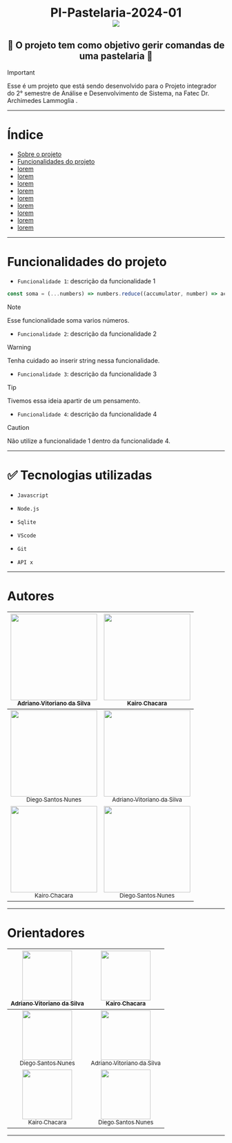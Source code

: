 <h1 align ="center" > PI-Pastelaria-2024-01 <br> <img src='https://github.com/AdrianoVitoriano/PI-Pastelaria-2024-01/assets/137364456/990c35bb-d341-4943-a6d3-9484c86adfa9'> </h1>

<h2 align ="center">  🚧 O projeto tem como objetivo gerir comandas de uma pastelaria 🚧 </h2>


>[!IMPORTANT]
> Esse é um projeto que está sendo desenvolvido para o Projeto integrador do 2° semestre de Análise e Desenvolvimento de Sistema, na Fatec Dr. Archimedes Lammoglia .

***


# Índice

- [Sobre o projeto](#Título-e-Imagem-de-capa)
- [Funcionalidades do projeto](#Funcionalidades-do-projeto)
- [lorem](#lorem)
- [lorem](#lorem)
- [lorem](#lorem)
- [lorem](#lorem)
- [lorem](#lorem)
- [lorem](#lorem)
- [lorem](#lorem)
- [lorem](#lorem)
- [lorem](#lorem)
  
***

# Funcionalidades do projeto

- `Funcionalidade 1`: descrição da funcionalidade 1
```Javascript
const soma = (...numbers) => numbers.reduce((accumulator, number) => accumulator + number, 0)
```
>[!NOTE]
>Esse funcionalidade soma varios números.
- `Funcionalidade 2`: descrição da funcionalidade 2
>[!WARNING]
>Tenha cuidado ao inserir string nessa funcionalidade.
- `Funcionalidade 3`: descrição da funcionalidade 3
>[!TIP]
>Tivemos essa ideia apartir de um pensamento.
- `Funcionalidade 4`: descrição da funcionalidade 4
>[!CAUTION]
>Não utilize a funcionalidade 1 dentro da funcionalidade 4.

***

# ✅ Tecnologias utilizadas

- `Javascript`

- `Node.js`
- `Sqlite`
- `VScode`
- `Git`
- `API x`

***

# Autores

  
[<img loading="lazy" src="https://avatars.githubusercontent.com/AdrianoVitoriano" width=200><br><sub>Adriano Vitoriano da Silva</sub>](https://github.com/AdrianoVitoriano) | [<img loading="lazy" src="https://avatars.githubusercontent.com/ChacaraKairo" width=200><br><sub>Kairo Chacara</sub>](https://https://github.com/ChacaraKairo)
:---: | :---: 
[<img loading="lazy" src="https://avatars.githubusercontent.com/DiegoS-Nunes" width=200><br><sub>Diego Santos Nunes</sub>](https://github.com/DiegoS-Nunes) | [<img loading="lazy" src="https://avatars.githubusercontent.com/AdrianoVitoriano" width=200><br><sub>Adriano Vitoriano da Silva</sub>](https://github.com/AdrianoVitoriano) 
[<img loading="lazy" src="https://avatars.githubusercontent.com/ChacaraKairo" width=200><br><sub>Kairo Chacara</sub>](https://https://github.com/ChacaraKairo) | [<img loading="lazy" src="https://avatars.githubusercontent.com/DiegoS-Nunes" width=200><br><sub>Diego Santos Nunes</sub>](https://github.com/DiegoS-Nunes) 


***

# Orientadores

<div>
  
[<img loading="lazy" src="https://avatars.githubusercontent.com/AdrianoVitoriano" width=115><br><sub>Adriano Vitoriano da Silva</sub>](https://github.com/AdrianoVitoriano) | [<img loading="lazy" src="https://avatars.githubusercontent.com/ChacaraKairo" width=115><br><sub>Kairo Chacara</sub>](https://https://github.com/ChacaraKairo)
:---: | :---: 
[<img loading="lazy" src="https://avatars.githubusercontent.com/DiegoS-Nunes" width=115><br><sub>Diego Santos Nunes</sub>](https://github.com/DiegoS-Nunes) | [<img loading="lazy" src="https://avatars.githubusercontent.com/AdrianoVitoriano" width=115><br><sub>Adriano Vitoriano da Silva</sub>](https://github.com/AdrianoVitoriano) 
[<img loading="lazy" src="https://avatars.githubusercontent.com/ChacaraKairo" width=115><br><sub>Kairo Chacara</sub>](https://https://github.com/ChacaraKairo) | [<img loading="lazy" src="https://avatars.githubusercontent.com/DiegoS-Nunes" width=115><br><sub>Diego Santos Nunes</sub>](https://github.com/DiegoS-Nunes) 

</div> 

***
